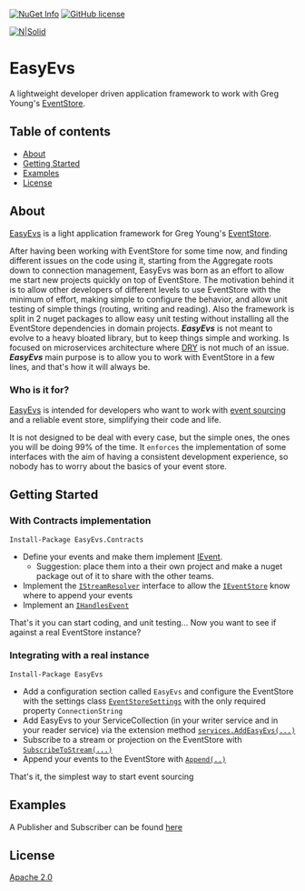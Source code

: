 
[![NuGet Info](https://buildstats.info/nuget/EasyEvs?includePreReleases=true)](https://www.nuget.org/packages/EasyEvs/)
[![GitHub license](https://img.shields.io/github/license/griffo-io/easy-evs.svg)](https://raw.githubusercontent.com/griffo-io/easy-evs/master/LICENSE)

[![N|Solid](https://avatars2.githubusercontent.com/u/39886363?s=200&v=4)](https://github.com/griffo-io/easy-evs)

# EasyEvs

A lightweight developer driven application framework to work with Greg Young's [EventStore](https://eventstore.com/).

## Table of contents

- [About](#about)
- [Getting Started](#getting-started)
- [Examples](#examples)
- [License](#license)

## About

[EasyEvs](https://www.nuget.org/packages/EasyEvs) is a light application framework for Greg Young's [EventStore](https://eventstore.com/).

After having been working with EventStore for some time now, and finding different issues on the code using it, starting from the Aggregate roots down to connection management, EasyEvs was born as an effort to allow me start new projects quickly on top of EventStore.
The motivation behind it is to allow other developers of different levels to use EventStore with the minimum of effort, making simple to configure the behavior, and allow unit testing of simple things (routing, writing and reading).
Also the framework is split in 2 nuget packages to allow easy unit testing without installing all the EventStore dependencies in domain projects.
***EasyEvs*** is not meant to evolve to a heavy bloated library, but to keep things simple and working. Is focused on microservices architecture where [DRY](https://en.wikipedia.org/wiki/Don%27t_repeat_yourself) is not much of an issue.
***EasyEvs*** main purpose is to allow you to work with EventStore in a few lines, and that's how it will always be.

### Who is it for?

[EasyEvs](https://www.nuget.org/packages/EasyEvs) is intended for developers who want to work with [event sourcing](https://www.eventstore.com/blog/what-is-event-sourcing) and a reliable event store, simplifying their code and life.

It is not designed to be deal with every case, but the simple ones, the ones you will be doing 99% of the time.
It `enforces` the implementation of some interfaces with the aim of having a consistent development experience, so nobody has to worry about the basics of your event store.

## Getting Started

### With Contracts implementation
`Install-Package EasyEvs.Contracts`

- Define your events and make them implement [IEvent](https://github.com/griffo-io/easy-evs/main/src/EasyEvs.Contracts/IEvent.cs#L8).
	- Suggestion: place them into a their own project and make a nuget package out of it to share with the other teams.
- Implement the [`IStreamResolver`](https://github.com/griffo-io/easy-evs/main/src/EasyEvs.Contracts/IStreamResolver.cs#L9) interface to allow the [`IEventStore`](https://github.com/griffo-io/easy-evs/main/src/EasyEvs.Contracts/IEventStore.cs#L12) know where to append your events
- Implement an [`IHandlesEvent`](https://github.com/griffo-io/easy-evs/main/src/EasyEvs.Contracts/IHandlesEvent1.cs#L11)

That's it you can start coding, and unit testing... Now you want to see if against a real EventStore instance?

### Integrating with a real instance
`Install-Package EasyEvs`

- Add a configuration section called `EasyEvs` and configure the EventStore with the settings class [`EventStoreSettings`](https://github.com/griffo-io/easy-evs/main/src/EasyEvs/EventStoreSettings.cs#L10) with the only required property `ConnectionString`
- Add EasyEvs to your ServiceCollection (in your writer service and in your reader service) via the extension method [`services.AddEasyEvs(...)`](https://github.com/griffo-io/easy-evs/main/src/EasyEvs/ServiceCollectionExtensions.cs#L25)
- Subscribe to a stream or projection on the EventStore with [`SubscribeToStream(...)`](https://github.com/griffo-io/easy-evs/main/src/EasyEvs.Contracts/IEventStore.cs#L92)
- Append your events to the EventStore with [`Append(..)`](https://github.com/griffo-io/easy-evs/main/src/EasyEvs.Contracts/IEventStore.cs#L22)
 
 That's it, the simplest way to start event sourcing
 
## Examples

A Publisher and Subscriber can be found [here](https://github.com/griffo-io/easy-evs/tree/main/examples) 
## License

[Apache 2.0](https://github.com/griffo-io/easy-evs/blob/main/LICENSE)

